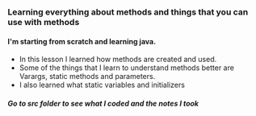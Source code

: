 ### Learning everything about methods and things that you can use with methods 
####  I'm starting from scratch and learning java.
- In this lesson I learned how methods are created and used. 
- Some of the things that I learn to understand methods better are Varargs, static methods and parameters. 
- I also learned what static variables and initializers
##### Go to src folder to see what I coded and the notes I took 
